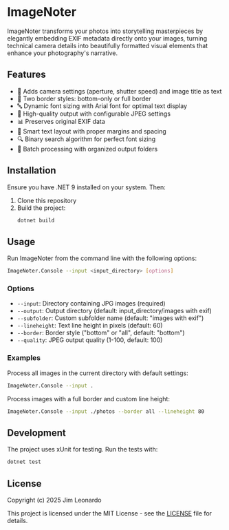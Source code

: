 # ImageNoter

ImageNoter transforms your photos into storytelling masterpieces by elegantly embedding EXIF metadata directly onto your images, turning technical camera details into beautifully formatted visual elements that enhance your photography's narrative.

## Features

- 📝 Adds camera settings (aperture, shutter speed) and image title as text
- 🎨 Two border styles: bottom-only or full border
- 🔤 Dynamic font sizing with Arial font for optimal text display
- 🎯 High-quality output with configurable JPEG settings
- 📊 Preserves original EXIF data
- 📐 Smart text layout with proper margins and spacing
- 🔍 Binary search algorithm for perfect font sizing
- 📁 Batch processing with organized output folders

## Installation

Ensure you have .NET 9 installed on your system. Then:

1. Clone this repository
2. Build the project:
   ```bash
   dotnet build
   ```

## Usage

Run ImageNoter from the command line with the following options:

```bash
ImageNoter.Console --input <input_directory> [options]
```

### Options

- `--input`: Directory containing JPG images (required)
- `--output`: Output directory (default: input_directory/images with exif)
- `--subfolder`: Custom subfolder name (default: "images with exif")
- `--lineheight`: Text line height in pixels (default: 60)
- `--border`: Border style ("bottom" or "all", default: "bottom")
- `--quality`: JPEG output quality (1-100, default: 100)

### Examples

Process all images in the current directory with default settings:
```bash
ImageNoter.Console --input .
```

Process images with a full border and custom line height:
```bash
ImageNoter.Console --input ./photos --border all --lineheight 80
```

## Development

The project uses xUnit for testing. Run the tests with:
```bash
dotnet test
```

## License

Copyright (c) 2025 Jim Leonardo

This project is licensed under the MIT License - see the [LICENSE](LICENSE) file for details. 